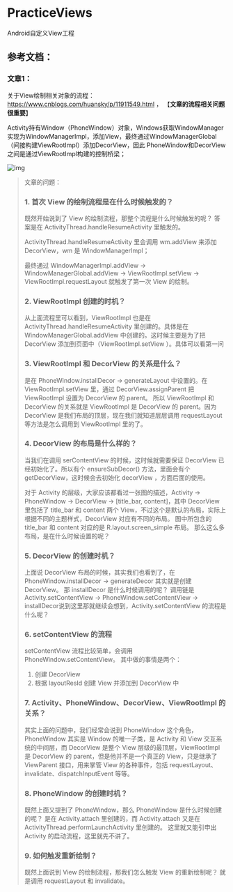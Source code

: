 # PracticeViews
Android自定义View工程







## 参考文档：

### 文章1：

关于View绘制相关对象的流程：https://www.cnblogs.com/huansky/p/11911549.html ， 【**文章的流程相关问题很重要**】

Activity持有Window（PhoneWindow）对象，Windows获取WindowManager实现为WindowManagerImpl，添加View，最终通过WindowManagerGlobal（间接构建ViewRootImpl）添加DecorView，因此 PhoneWindow和DecorView之间是通过ViewRootImpl构建的控制桥梁；

![img](https://zhaojunchen-1259455842.cos.ap-nanjing.myqcloud.com//img916005-20191208154122390-1845090677.png)



> 文章的问题：
>
> ### **1. 首次 View 的绘制流程是在什么时候触发的？**
>
> 既然开始说到了 View 的绘制流程，那整个流程是什么时候触发的呢？
> 答案是在 ActivityThread.handleResumeActivity 里触发的。
>
> ActivityThread.handleResumeActivity 里会调用 wm.addView 来添加 DecorView，wm 是 WindowManagerImpl；
>
> 最终通过 WindowManagerImpl.addView -> WindowManagerGlobal.addView -> ViewRootImpl.setView -> ViewRootImpl.requestLayout 就触发了第一次 View 的绘制。
>
> ### **2. ViewRootImpl 创建的时机？** 
>
> 从上面流程里可以看到，ViewRootImpl 也是在 ActivityThread.handleResumeActivity 里创建的。具体是在 WindowManagerGlobal.addView 中创建的。这时候主要是为了把 DecorView 添加到页面中（ViewRootImpl.setView ）。具体可以看第一问
>
> ### **3. ViewRootImpl 和 DecorView 的关系是什么？** 
>
> 是在 PhoneWindow.installDecor -> generateLayout 中设置的。在 ViewRootImpl.setView 里，通过 DecorView.assignParent 把 ViewRootImpl 设置为 DecorView 的 parent。
> 所以 ViewRootImpl 和 DecorView 的关系就是 ViewRootImpl 是 DecorView 的 parent。因为 DecorView 是我们布局的顶层，现在我们就知道层层调用 requestLayout 等方法是怎么调用到 ViewRootImpl 里的了。 
>
> ### **4. DecorView 的布局是什么样的？**
>
> 当我们在调用 serContentView 的时候，这时候就需要保证 DecorView 已经初始化了。所以有个 ensureSubDecor() 方法，里面会有个 getDecorView，这时候会去初始化 decorView ，方面后面的使用。
>
> 对于 Activity 的层级，大家应该都看过一张图的描述，Activity -> PhoneWindow -> DecorView -> [title_bar, content]，其中 DecorView 里包括了 title_bar 和 content 两个 View，不过这个是默认的布局，实际上根据不同的主题样式，DecorView 对应有不同的布局。
> 图中所包含的 title_bar 和 content 对应的是 R.layout.screen_simple 布局。
> 那么这么多布局，是在什么时候设置的呢？
>
> ### **5. DecorView 的创建时机？**
>
> 上面说 DecorView 布局的时候，其实我们也看到了，在 PhoneWindow.installDecor -> generateDecor 其实就是创建 DecorView。
> 那 installDecor 是什么时候调用的呢？
> 调用链是 Activity.setContentView -> PhoneWindow.setContentView -> installDecor说到这里那就继续会想到，Activity.setContentView 的流程是什么呢？
>
> ### **6. setContentView 的流程**
>
> setContentView 流程比较简单，会调用 PhoneWindow.setContentView。
> 其中做的事情是两个：
>
> 1. 创建 DecorView
> 2. 根据 layoutResId 创建 View 并添加到 DecorView 中
>
> ### **7. Activity、PhoneWindow、DecorView、ViewRootImpl 的关系？**
>
> 其实上面的问题中，我们经常会说到 PhoneWindow 这个角色，PhoneWindow 其实是 Window 的唯一子类，是 Activity 和 View 交互系统的中间层，而 DecorView 是整个 View 层级的最顶层，ViewRootImpl 是 DecorView 的 parent，但是他并不是一个真正的 View，只是继承了 ViewParent 接口，用来掌管 View 的各种事件，包括 requestLayout、invalidate、dispatchInputEvent 等等。
>
> ### **8. PhoneWindow 的创建时机？**
>
> 既然上面又提到了 PhoneWindow，那么 PhoneWindow 是什么时候创建的呢？
> 是在 Activity.attach 里创建的，而 Activity.attach 又是在 ActivityThread.performLaunchActivity 里创建的。
> 这里就又能引申出 Activity 的启动流程，这里就先不讲了。
>
> ### **9. 如何触发重新绘制？**
>
> 既然上面说到 View 的绘制流程，那我们怎么触发 View 的重新绘制呢？
> 就是调用 requestLayout 和 invalidate。
